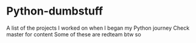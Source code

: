 # Python-dumbstuff
A list of the projects I worked on when I began my Python journey
Check master for content
Some of these are redteam btw so 

